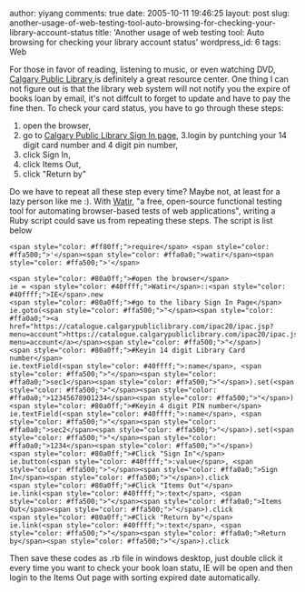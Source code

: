 author: yiyang
comments: true
date: 2005-10-11 19:46:25
layout: post
slug: another-usage-of-web-testing-tool-auto-browsing-for-checking-your-library-account-status
title: 'Another usage of web testing tool: Auto browsing for checking your library
  account status'
wordpress_id: 6
tags: Web

For those in favor of  reading, listening to music, or even watching DVD, [Calgary Public Library ](http://calgarypubliclibrary.com/) is definitely a great resource center. One thing I can not figure out is that the library web system will not notify you the expire of books loan by email,  it's not diffcult to forget to update and have to pay the fine  then.
To check your card status, you have to go through these steps:
1. open the browser,
2. go to  [Calgary Public Library Sign In page](https://catalogue.calgarypubliclibrary.com/ipac20/ipac.jsp?menu=account),
3.login by puntching your 14 digit card number and 4 digit pin number,
4. click Sign In,
5. click Items Out,
6. click "Return by"

Do we have to repeat all these step every time? Maybe not, at least for a lazy person like me :). With [Watir](http://wtr.rubyforge.org/), "a free, open-source functional testing tool for automating browser-based tests of web applications", writing a Ruby script could save us  from repeating these steps. <!-- more --> The script is list below

    
    <span style="color: #ff80ff;">require</span> <span style="color: #ffa500;">'</span><span style="color: #ffa0a0;">watir</span><span style="color: #ffa500;">'</span>
    
    <span style="color: #80a0ff;">#open the browser</span>
    ie = <span style="color: #40ffff;">Watir</span>::<span style="color: #40ffff;">IE</span>.new
    <span style="color: #80a0ff;">#go to the libary Sign In Page</span>
    ie.goto(<span style="color: #ffa500;">"</span><span style="color: #ffa0a0;"><a href="https://catalogue.calgarypubliclibrary.com/ipac20/ipac.jsp?menu=account">https://catalogue.calgarypubliclibrary.com/ipac20/ipac.jsp?menu=account</a></span><span style="color: #ffa500;">"</span>)
    <span style="color: #80a0ff;">#Keyin 14 digit Library Card number</span>
    ie.textField(<span style="color: #40ffff;">:name</span>, <span style="color: #ffa500;">"</span><span style="color: #ffa0a0;">sec1</span><span style="color: #ffa500;">"</span>).set(<span style="color: #ffa500;">"</span><span style="color: #ffa0a0;">12345678901234</span><span style="color: #ffa500;">"</span>)
    <span style="color: #80a0ff;">#Keyin 4 digit PIN number</span>
    ie.textField(<span style="color: #40ffff;">:name</span>, <span style="color: #ffa500;">"</span><span style="color: #ffa0a0;">sec2</span><span style="color: #ffa500;">"</span>).set(<span style="color: #ffa500;">"</span><span style="color: #ffa0a0;">1234</span><span style="color: #ffa500;">"</span>)
    <span style="color: #80a0ff;">#Click "Sign In"</span>
    ie.button(<span style="color: #40ffff;">:value</span>, <span style="color: #ffa500;">"</span><span style="color: #ffa0a0;">Sign In</span><span style="color: #ffa500;">"</span>).click
    <span style="color: #80a0ff;">#Click "Items Out"</span>
    ie.link(<span style="color: #40ffff;">:text</span>, <span style="color: #ffa500;">"</span><span style="color: #ffa0a0;">Items Out</span><span style="color: #ffa500;">"</span>).click
    <span style="color: #80a0ff;">#Click "Return by"</span>
    ie.link(<span style="color: #40ffff;">:text</span>, <span style="color: #ffa500;">"</span><span style="color: #ffa0a0;">Return by</span><span style="color: #ffa500;">"</span>).click


Then  save  these codes as  .rb file in windows desktop, just double click it every time you want to check your book loan statu, IE will be open and then login to the Items Out page with sorting expired date automatically.
